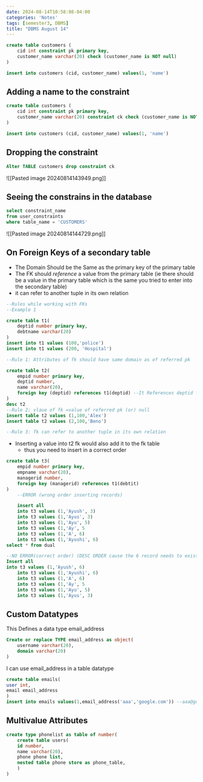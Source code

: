 ```yaml
---
date: 2024-08-14T10:58:08-04:00
categories: 'Notes'
tags: [semester3, DBMS]
title: "DBMS August 14"
---
```

```SQL
create table customers (
    cid int constraint pk primary key,
    customer_name varchar(20) check (customer_name is NOT null)
)

insert into customers (cid, customer_name) values(1, 'name')
```

## Adding a name to the constraint
```SQL
create table customers (
    cid int constraint pk primary key,
    customer_name varchar(20) constraint ck check (customer_name is NOT null)
)

insert into customers (cid, customer_name) values(1, 'name')
```

## Dropping the constraint
```SQL
Alter TABLE customers drop constraint ck
```
![[Pasted image 20240814143949.png]]

## Seeing the constrains in the database
```SQL
select constraint_name
from user_constraints
where table_name = 'CUSTOMERS'
```
![[Pasted image 20240814144729.png]]

## On Foreign Keys of a secondary table
- The Domain Should be the Same as the primary key of the primary table
- The FK should *reference* a value from the primary table (ie there should be a value in the primary table which is the same you tried to enter into the secondary table)
- it can refer to another tuple in its own relation
```SQL
--Rules while working with FKs
--Example 1

create table t1(
    deptid number primary key,
    debtname varchar(20)
)
insert into t1 values (100,'police')
insert into t1 values (200, 'Hospital')

--Rule 1: Attributes of fk should have same domain as of referred pk

create table t2(
    empid number primary key,
    deptid number,
    name varchar(20),
    foreign key (deptid) references t1(deptid) --It References deptid from t1
)
desc t2
--Rule 2; vlaue of fk =value of referred pk (or) null
insert table t2 values (1,100,'Alex')
insert table t2 values (2,100,'Beno')

--Rule 3: fk can refer to another tuple in its own relation

```

 - Inserting a value into t2 fk would also add it to the fk table
	 - thus you need to insert in a correct order

```SQL
create table t3(
    empid number primary key,
    empname varchar(20),
    managerid number,
    foreign key (managerid) references t1(debtit)
)
    --ERROR (wrong order inserting records)

    insert all
    into t3 values (1,'Ayush', 3)
    into t3 values (1,'Ayus', 3)
    into t3 values (1,'Ayu', 5)
    into t3 values (1,'Ay', 5
    into t3 values (1,'A', 6)
    into t3 values (1,'Ayushi', 6)
select * from dual

--NO ERROR(correct order) (DESC ORDER cause the 6 record needs to exist as 5 would reference 6)
Insert all
into t3 values (1,'Ayush', 6)
    into t3 values (1,'Ayushi', 6)
    into t3 values (1,'A', 6)
    into t3 values (1,'Ay', 5
    into t3 values (1,'Ayu', 5)
    into t3 values (1,'Ayus', 3)
```

## Custom Datatypes
This Defines a data type email_address
```SQL
Create or replace TYPE email_address as object(
	username varchar(20),
	domain varchar(20)
)
```

I can use email_address in a table datatype

```SQL
create table emails(
user int,
email email_address
)
insert into emails values(1,email_address('aaa','google.com')) --aaa@google.com
```


## Multivalue Attributes

```SQL
create type phonelist as table of number(
	create table users(
	id number,
	name varchar(20),
	phone phone list,
	nested table phone store as phone_table,
	)
)
```
